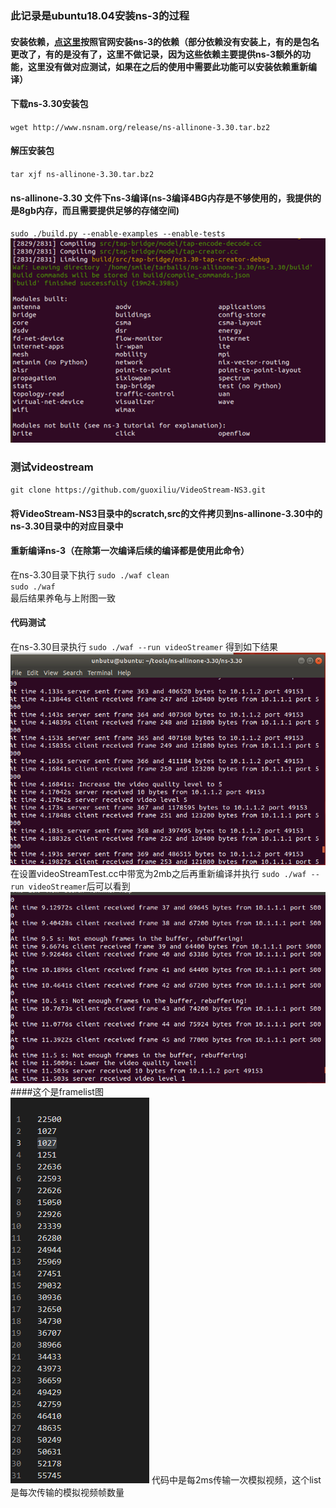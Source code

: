 ### 此记录是ubuntu18.04安装ns-3的过程  
#### 安装依赖，[点这里](https://www.nsnam.org/docs/release/3.30/tutorial/singlehtml/index.html#getting-started)按照官网安装ns-3的依赖（部分依赖没有安装上，有的是包名更改了，有的是没有了，这里不做记录，因为这些依赖主要提供ns-3额外的功能，这里没有做对应测试，如果在之后的使用中需要此功能可以安装依赖重新编译）  
#### 下载ns-3.30安装包  
`wget http://www.nsnam.org/release/ns-allinone-3.30.tar.bz2`  
#### 解压安装包
`tar xjf ns-allinone-3.30.tar.bz2`  
#### ns-allinone-3.30 文件下ns-3编译(ns-3编译4BG内存是不够使用的，我提供的是8gb内存，而且需要提供足够的存储空间)
`sudo ./build.py --enable-examples --enable-tests`  
![编译结果](image/1.png)  
### 测试videostream  
`git clone https://github.com/guoxiliu/VideoStream-NS3.git`
#### 将VideoStream-NS3目录中的scratch,src的文件拷贝到ns-allinone-3.30中的ns-3.30目录中的对应目录中
#### 重新编译ns-3（在除第一次编译后续的编译都是使用此命令）
在ns-3.30目录下执行
`sudo ./waf clean`  
`sudo ./waf`  
最后结果养龟与上附图一致  
#### 代码测试  
在ns-3.30目录执行
`sudo ./waf --run videoStreamer`
得到如下结果  
![编译结果](image/ns-3_100m_video.png) 
在设置videoStreamTest.cc中带宽为2mb之后再重新编译并执行
`sudo ./waf --run videoStreamer`后可以看到
![编译结果](image/ns-3_2m_video1.png) 
####这个是framelist图  
![编译结果](image/framelist.png) 
代码中是每2ms传输一次模拟视频，这个list是每次传输的模拟视频帧数量
